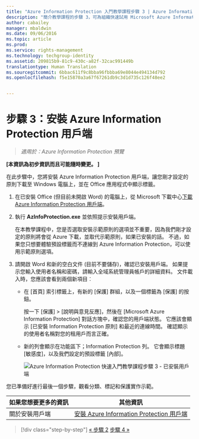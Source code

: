 ```yaml
---
title: "Azure Information Protection 入門教學課程步驟 3 | Azure Information Protection"
description: "簡介教學課程的步驟 3，可為組織快速試用 Microsoft Azure Information Protection，只有 4 個步驟，花費時間不超過 15 分鐘。"
author: cabailey
manager: mbaldwin
ms.date: 09/06/2016
ms.topic: article
ms.prod: 
ms.service: rights-management
ms.technology: techgroup-identity
ms.assetid: 209815b9-81c9-430c-a82f-32cac991449b
translationtype: Human Translation
ms.sourcegitcommit: 6bbac611f9c8bba96fbbba69e8044e494134d792
ms.openlocfilehash: f5e15870a3a67f67261db9c3d1d735c126f48ee2


---
```


# 步驟 3：安裝 Azure Information Protection 用戶端 

>*適用於：Azure Information Protection 預覽*

**[本資訊為初步資訊而且可能隨時變更。 ]**

在此步驟中，您將安裝 Azure Information Protection 用戶端，讓您剛才設定的原則下載至 Windows 電腦上，並在 Office 應用程式中顯示標籤。 

1. 在已安裝 Office (但目前未開啟 Word) 的電腦上，從 Microsoft 下載中心[下載 Azure Information Protection 用戶端](https://www.microsoft.com/en-us/download/details.aspx?id=53018)。 

2. 執行 **AzInfoProtection.exe** 並依照提示安裝用戶端。

    在本教學課程中，您是否選取安裝示範原則的選項並不重要，因為我們剛才設定的原則將會從 Azure 下載，並取代示範原則，如果已安裝的話。 不過，如果您只想要體驗預設標籤而不連線到 Azure Information Protection，可以使用示範原則選項。 

3. 請開啟 Word 和新的空白文件 (目前不要儲存)，確認已安裝用戶端。 如果提示您輸入使用者名稱和密碼，請輸入全域系統管理員帳戶的詳細資料。 文件載入時，您應該會看到兩個新項目︰

    - 在 [首頁] 索引標籤上，有新的 [保護] 群組，以及一個標籤為 [保護] 的按鈕。

        按一下 [保護] > [說明與意見反應]，然後在 [Microsoft Azure Information Protection] 對話方塊中，確認您的用戶端狀態。 它應該會顯示 [已安裝 Information Protection 原則] 和最近的連線時間。 確認顯示的使用者名稱對您的租用戶而言正確。

    - 新的列會顯示在功能區下；Information Protection 列。 它會顯示標題 [敏感度]，以及我們設定的預設標籤 [內部]。 
    
        ![Azure Information Protection 快速入門教學課程步驟 3 - 已安裝用戶端](../media/word2013-callouts2.png)

您已準備好進行最後一個步驟，觀看分類、標記和保護實作示範。

|如果您想要更多的資訊|其他資訊|
|--------------------------------|--------------------------|
|關於安裝用戶端|[安裝 Azure Information Protection 用戶端](info-protect-client.md)|


>[!div class="step-by-step"]
[&#171; 步驟 2](infoprotect-tutorial-step2.md)
[步驟 4 &#187;](infoprotect-tutorial-step4.md)


<!--HONumber=Sep16_HO1-->


